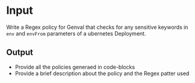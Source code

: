 # Input

Write a Regex policy for Genval that checks for any sensitive keywords in `env` and `envFrom` parameters of a ubernetes Deployment.

## Output
- Provide all the policies generaed in code-blocks
- Provide a brief description about the policy and the Regex patter used